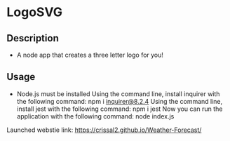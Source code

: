 # LogoSVG


## Description

- A node app that creates a three letter logo for you!


## Usage

- Node.js must be installed
Using the command line, install inquirer with the following command: npm i inquirer@8.2.4
Using the command line, install jest with the following command: npm i jest
Now you can run the application with the following command: node index.js

Launched webstie link: https://crissal2.github.io/Weather-Forecast/

